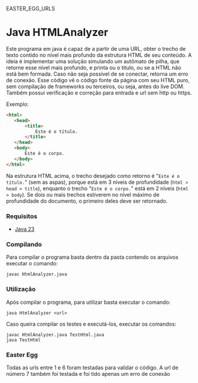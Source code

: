 EASTER_EGG_URLS

# Java HTMLAnalyzer

Este programa em java é capaz de a partir de uma URL, obter o trecho de texto contido no nível mais profundo da estrutura HTML de seu conteúdo. A ideia é implementar uma solução simulando um autômato de pilha, que retorne esse nível mais profundo, e printa ou o titulo, ou se a HTML não está bem formada. Caso não seja possível de se conectar, retorna um erro de conexão. Esse código vê o código fonte da página com seu HTML puro, sem compilação de frameworks ou terceiros, ou seja, antes do live DOM. Também possui verificação e correção para entrada e url sem http ou https.

Exemplo: 

```html
<html>
   <head>
       <title>
           Este é o título.
       </title>
   </head>
   <body>
       Este é o corpo.
   </body>
</html>
```
Na estrutura HTML acima, o trecho desejado como retorno é "`Este é o título.`" (sem as aspas), porque está em 3 níveis de profundidade (`html > head > title`), enquanto o trecho "`Este é o corpo.`" está em 2 níveis (`html > body`). Se dois ou mais trechos estiverem no nível máximo de profundidade do documento, o primeiro deles deve ser retornado.


### Requisitos

- [Java 23](https://www.oracle.com/java/technologies/downloads/)

### Compilando

Para compilar o programa basta dentro da pasta contendo os arquivos executar o comando:

``` shell
javac HtmlAnalyzer.java
```

### Utilização

Após compilar o programa, para utilizar basta executar o comando:

``` shell
java HtmlAnalyzer <url>
```

Caso queira compilar os testes e executá-los, executar os comandos:
``` shell
javac HtmlAnalyzer.java TestHtml.java
java TestHtml
```

### Easter Egg

Todas as urls entre 1 e 6 foram testadas para validar o código. A url de número 7 também foi testada e foi tido apenas um erro de conexão
